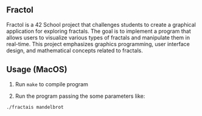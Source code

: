 <h2>Fractol</h2>

Fractol is a 42 School project that challenges students to create a graphical application for exploring fractals. The goal is to implement a program that allows users to visualize various types of fractals and manipulate them in real-time. This project emphasizes graphics programming, user interface design, and mathematical concepts related to fractals.

## Usage (MacOS)

1. Run `make` to compile program

2. Run the program passing the some parameters like:

```sh
./fractais mandelbrot
